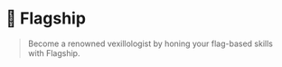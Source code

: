 # :triangular_flag_on_post: Flagship

> Become a renowned vexillologist by honing your flag-based skills with Flagship.
